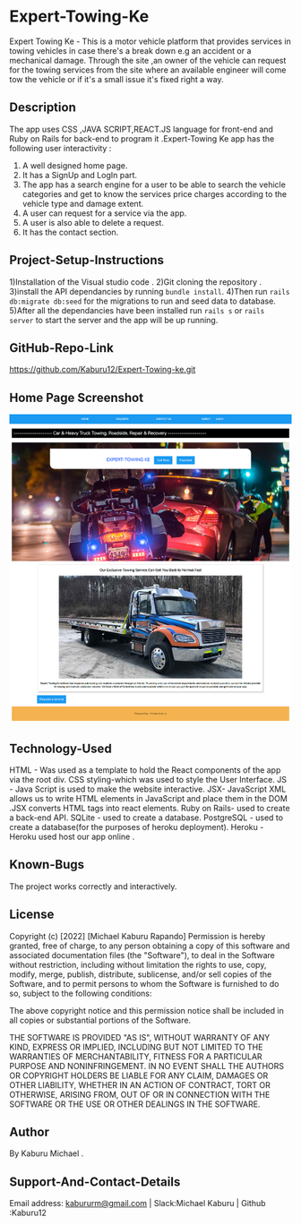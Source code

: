 # Expert-Towing-Ke
Expert Towing Ke - This is a motor vehicle platform that provides services in towing vehicles in case there's a break down e.g an accident or a mechanical damage. Through the site ,an owner of the vehicle can request for the towing services from the site where an available engineer will come tow the vehicle or if it's a small issue it's fixed right a way. 

## Description
The app uses CSS ,JAVA SCRIPT,REACT.JS language for front-end and Ruby on Rails for back-end to program it .Expert-Towing Ke app has the following user interactivity :
1) A well designed home page.
2) It has a SignUp and LogIn part.
3) The app has a search engine for a user to be able to search the vehicle categories 
and get to know the services price charges according to the vehicle type and damage extent.
4) A user can request for a service via the app.
5) A user is also able to delete a request.
6) It has the contact section.


## Project-Setup-Instructions
1)Installation of the Visual studio code .
2)Git cloning the repository .
3)install the API dependancies by running `bundle install`. 
4)Then run `rails db:migrate db:seed` for the migrations to run and seed data to database.
5)After all the dependancies have been installed run `rails s` or `rails server` to start the server and the app will be up running.


## GitHub-Repo-Link
https://github.com/Kaburu12/Expert-Towing-ke.git

## Home Page Screenshot
![image](./client/src/images/towing-screenshot.png)

## Technology-Used
HTML - Was used as a template to hold the React components of the app via the root div. 
CSS styling-which was used to style the User Interface.
JS - Java Script is used to make the website interactive.
JSX- JavaScript XML allows us to write HTML elements in JavaScript and place them in the DOM .JSX converts HTML tags into react elements.
Ruby on Rails- used to create a back-end API.
SQLite - used to create a database.
PostgreSQL - used to create a database(for the purposes of heroku deployment).
Heroku - Heroku used host our app online .

## Known-Bugs
The project works correctly and interactively.

## License
Copyright (c) [2022] [Michael Kaburu Rapando] Permission is hereby granted, free of charge, to any person obtaining a copy of this software and associated documentation files (the "Software"), to deal in the Software without restriction, including without limitation the rights to use, copy, modify, merge, publish, distribute, sublicense, and/or sell copies of the Software, and to permit persons to whom the Software is furnished to do so, subject to the following conditions:

The above copyright notice and this permission notice shall be included in all copies or substantial portions of the Software.

THE SOFTWARE IS PROVIDED "AS IS", WITHOUT WARRANTY OF ANY KIND, EXPRESS OR IMPLIED, INCLUDING BUT NOT LIMITED TO THE WARRANTIES OF MERCHANTABILITY, FITNESS FOR A PARTICULAR PURPOSE AND NONINFRINGEMENT. IN NO EVENT SHALL THE AUTHORS OR COPYRIGHT HOLDERS BE LIABLE FOR ANY CLAIM, DAMAGES OR OTHER LIABILITY, WHETHER IN AN ACTION OF CONTRACT, TORT OR OTHERWISE, ARISING FROM, OUT OF OR IN CONNECTION WITH THE SOFTWARE OR THE USE OR OTHER DEALINGS IN THE SOFTWARE.

## Author
By Kaburu Michael .

## Support-And-Contact-Details
Email address: kabururm@gmail.com | Slack:Michael Kaburu |
Github :Kaburu12